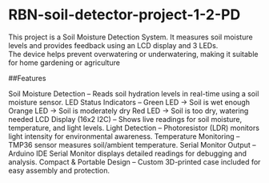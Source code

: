 # RBN-soil-detector-project-1-2-PD

This project is a Soil Moisture Detection System. It measures soil moisture levels and provides feedback using an LCD display and 3 LEDs.  
The device helps prevent overwatering or underwatering, making it suitable for home gardening or agriculture

##Features

Soil Moisture Detection – Reads soil hydration levels in real-time using a soil moisture sensor.
LED Status Indicators –
Green LED → Soil is wet enough
Orange LED → Soil is moderately dry
Red LED → Soil is too dry, watering needed
LCD Display (16x2 I2C) – Shows live readings for soil moisture, temperature, and light levels.
Light Detection – Photoresistor (LDR) monitors light intensity for environmental awareness.
Temperature Monitoring – TMP36 sensor measures soil/ambient temperature.
Serial Monitor Output – Arduino IDE Serial Monitor displays detailed readings for debugging and analysis.
Compact & Portable Design – Custom 3D-printed case included for easy assembly and protection.

